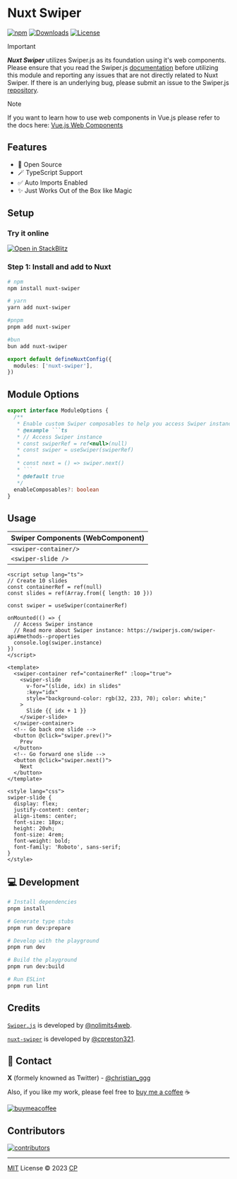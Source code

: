 # Nuxt Swiper

[![npm](https://img.shields.io/npm/v/nuxt-swiper?style=flat-square)](https://www.npmjs.com/package/nuxt-swiper/)
[![Downloads](https://img.shields.io/npm/dt/nuxt-swiper.svg?style=flat-square)](https://www.npmjs.com/package/nuxt-swiper)
[![License](https://img.shields.io/npm/l/nuxt-swiper?style=flat-square)](/LICENSE)

> [!IMPORTANT]
> ***Nuxt Swiper*** utilizes Swiper.js as its foundation using it's web components. Please ensure that you read the Swiper.js [documentation](https://swiperjs.com/element) before utilizing this module and reporting any issues that are not directly related to Nuxt Swiper. If there is an underlying bug, please submit an issue to the Swiper.js [repository](https://github.com/nolimits4web/swiper/issues).

> [!NOTE]
> If you want to learn how to use web components in Vue.js please refer to the docs here: [Vue.js Web Components](https://vuejs.org/guide/extras/web-components.html)

## Features

- 📖 Open Source
- 🪄 TypeScript Support
- ✅ Auto Imports Enabled
- ✨ Just Works Out of the Box like Magic

## Setup

### Try it online

[![Open in StackBlitz](https://developer.stackblitz.com/img/open_in_stackblitz.svg)](https://stackblitz.com/github/cpreston321/nuxt-swiper/tree/main/examples/swiper-basic?file=app.vue)

### Step 1: Install and add to Nuxt

```bash
# npm
npm install nuxt-swiper

# yarn
yarn add nuxt-swiper

#pnpm
pnpm add nuxt-swiper

#bun
bun add nuxt-swiper
```

```ts
export default defineNuxtConfig({
  modules: ['nuxt-swiper'],
})
```

## Module Options

```ts
export interface ModuleOptions {
  /**
   * Enable custom Swiper composables to help you access Swiper instance.
   * @example ```ts
   * // Access Swiper instance
   * const swiperRef = ref<null>(null)
   * const swiper = useSwiper(swiperRef)
   *
   * const next = () => swiper.next()
   * ```
   * @default true
   */
  enableComposables?: boolean
}
```

## Usage

| Swiper Components (WebComponent) |
| -------------------------------- |
| `<swiper-container/>`     |
| `<swiper-slide />`        |

```vue
<script setup lang="ts">
// Create 10 slides
const containerRef = ref(null)
const slides = ref(Array.from({ length: 10 }))

const swiper = useSwiper(containerRef)

onMounted(() => {
  // Access Swiper instance
  // Read more about Swiper instance: https://swiperjs.com/swiper-api#methods--properties
  console.log(swiper.instance)
})
</script>

<template>
  <swiper-container ref="containerRef" :loop="true">
    <swiper-slide
      v-for="(slide, idx) in slides"
      :key="idx"
      style="background-color: rgb(32, 233, 70); color: white;"
    >
      Slide {{ idx + 1 }}
    </swiper-slide>
  </swiper-container>
  <!-- Go back one slide -->
  <button @click="swiper.prev()">
    Prev
  </button>
  <!-- Go forward one slide -->
  <button @click="swiper.next()">
    Next
  </button>
</template>

<style lang="css">
swiper-slide {
  display: flex;
  justify-content: center;
  align-items: center;
  font-size: 18px;
  height: 20vh;
  font-size: 4rem;
  font-weight: bold;
  font-family: 'Roboto', sans-serif;
}
</style>
```

## 💻 Development

```sh
# Install dependencies
pnpm install

# Generate type stubs
pnpm run dev:prepare

# Develop with the playground
pnpm run dev

# Build the playground
pnpm run dev:build

# Run ESLint
pnpm run lint
```

## Credits

[`Swiper.js`](https://swiperjs.com/) is developed by [@nolimits4web](https://github.com/nolimits4web).

[`nuxt-swiper`](#nuxt-swiper) is developed by [@cpreston321](https://github.com/cpreston321).

## 📧 Contact

**X** (formely knowned as Twitter) - [@christian_ggg](https://x.com/christian_ggg)

Also, if you like my work, please feel free to [buy me a coffee](https://www.buymeacoffee.com/cpreston321) ☕️

[![buymeacoffee](https://www.buymeacoffee.com/assets/img/custom_images/yellow_img.png)](https://www.buymeacoffee.com/cpreston321)

## Contributors

[![contributors](https://contrib.rocks/image?repo=cpreston321/nuxt-swiper)](https://contrib.rocks/image?repo=cpreston321/nuxt-swiper)

---

[MIT](./LICENSE) License © 2023 [CP](https://github.com/cpreston321)
